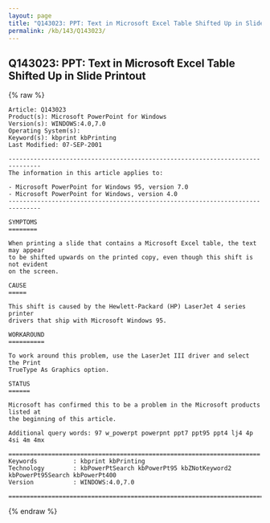 ```yaml
---
layout: page
title: "Q143023: PPT: Text in Microsoft Excel Table Shifted Up in Slide Printout"
permalink: /kb/143/Q143023/
---
```


## Q143023: PPT: Text in Microsoft Excel Table Shifted Up in Slide Printout

{% raw %}

	Article: Q143023
	Product(s): Microsoft PowerPoint for Windows
	Version(s): WINDOWS:4.0,7.0
	Operating System(s): 
	Keyword(s): kbprint kbPrinting
	Last Modified: 07-SEP-2001
	
	-------------------------------------------------------------------------------
	The information in this article applies to:
	
	- Microsoft PowerPoint for Windows 95, version 7.0 
	- Microsoft PowerPoint for Windows, version 4.0 
	-------------------------------------------------------------------------------
	
	SYMPTOMS
	========
	
	When printing a slide that contains a Microsoft Excel table, the text may appear
	to be shifted upwards on the printed copy, even though this shift is not evident
	on the screen.
	
	CAUSE
	=====
	
	This shift is caused by the Hewlett-Packard (HP) LaserJet 4 series printer
	drivers that ship with Microsoft Windows 95.
	
	WORKAROUND
	==========
	
	To work around this problem, use the LaserJet III driver and select the Print
	TrueType As Graphics option.
	
	STATUS
	======
	
	Microsoft has confirmed this to be a problem in the Microsoft products listed at
	the beginning of this article.
	
	Additional query words: 97 w_powerpt powerpnt ppt7 ppt95 ppt4 lj4 4p 4si 4m 4mx
	
	======================================================================
	Keywords          : kbprint kbPrinting 
	Technology        : kbPowerPtSearch kbPowerPt95 kbZNotKeyword2 kbPowerPt95Search kbPowerPt400
	Version           : WINDOWS:4.0,7.0
	
	=============================================================================
	

{% endraw %}
